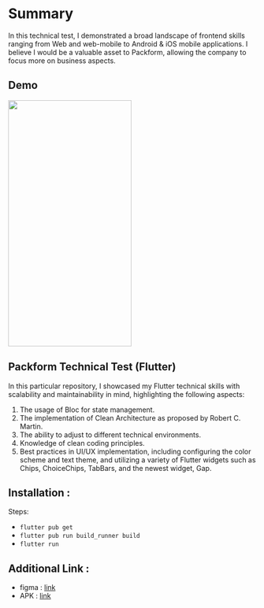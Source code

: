 # Summary


In this technical test, I demonstrated a broad landscape of frontend skills ranging from Web and web-mobile to Android & iOS mobile applications. I believe I would be a valuable asset to Packform, allowing the company to focus more on business aspects.

## Demo

<img src="https://github.com/anggiedwarsa/pokemon/assets/58515206/53f0bf0b-e331-4945-9fce-9a2ed2c8cbee.gif" width="250" height="500"/>

## Packform Technical Test (Flutter)

In this particular repository, I showcased my Flutter technical skills with scalability and maintainability in mind, highlighting the following aspects:

1. The usage of Bloc for state management.
2. The implementation of Clean Architecture as proposed by Robert C. Martin.
3. The ability to adjust to different technical environments.
4. Knowledge of clean coding principles.
5. Best practices in UI/UX implementation, including configuring the color scheme and text theme, and utilizing a variety of Flutter widgets such as Chips, ChoiceChips, TabBars, and the newest widget, Gap.


## Installation :

Steps:

* `flutter pub get`
* `flutter pub run build_runner build`
* `flutter run`

## Additional Link :
* figma : [link](https://www.figma.com/design/IqZB4R29x3E9QBVtvxVuOC/Frontend-test-task?node-id=4271-13379&t=AdHZKEBQm3PjxiRA-1)
* APK : [link](https://drive.google.com/drive/folders/1u4P0e-RdNEEtSoJeOVLtedP4wGEVivma?usp=sharing)


